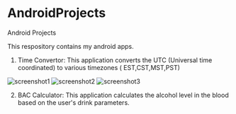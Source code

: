 # AndroidProjects
Android Projects

This respository contains my android apps.

1) Time Convertor: This application converts the UTC (Universal time coordinated) to various timezones ( EST,CST,MST,PST)

![screenshot1](https://cloud.githubusercontent.com/assets/10491786/9706963/6c4636ce-54c6-11e5-9ee1-a1f684b47611.png)      ![screenshot2](https://cloud.githubusercontent.com/assets/10491786/9706965/6fbb7206-54c6-11e5-84b1-cacd3884aebe.png)                   ![screenshot3](https://cloud.githubusercontent.com/assets/10491786/9706966/7669515e-54c6-11e5-81c4-c5976510df7c.png)

2) BAC Calculator: This application calculates the alcohol level in the blood based on the user's drink parameters.

